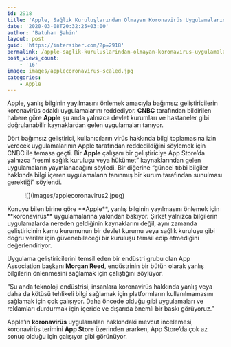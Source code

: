 ```yaml
---
id: 2918
title: 'Apple, Sağlık Kuruluşlarından Olmayan Koronavirüs Uygulamalarını Reddediyor'
date: '2020-03-08T20:32:25+03:00'
author: 'Batuhan Şahin'
layout: post
guid: 'https://intersiber.com/?p=2918'
permalink: /apple-saglik-kuruluslarindan-olmayan-koronavirus-uygulamalarini-reddediyor/
post_views_count:
    - '16'
image: images/applecoronavirus-scaled.jpg
categories:
    - Apple
---
```


Apple, yanlış bilginin yayılmasını önlemek amacıyla bağımsız geliştiricilerin koronavirüs odaklı uygulamalarını reddediyor. **CNBC** tarafından bildirilen habere göre **Apple** şu anda yalnızca devlet kurumları ve hastaneler gibi doğrulanabilir kaynaklardan gelen uygulamaları tanıyor.

Dört bağımsız geliştirici, kullanıcıların virüs hakkında bilgi toplamasına izin verecek uygulamalarının Apple tarafından reddedildiğini söylemek için CNBC ile temasa geçti. Bir **Apple** çalışanı bir geliştiriciye App Store’da yalnızca “resmi sağlık kuruluşu veya hükümet” kaynaklarından gelen uygulamaların yayınlanacağını söyledi. Bir diğerine “güncel tıbbi bilgiler hakkında bilgi içeren uygulamaların tanınmış bir kurum tarafından sunulması gerektiği” söylendi.

<figure class="wp-block-image size-large">![](images/applecoronavirus2.jpeg)</figure>Konuyu bilen birine göre **Apple**, yanlış bilginin yayılmasını önlemek için **koronavirüs** uygulamalarına yakından bakıyor. Şirket yalnızca bilgilerin uygulamalarda nereden geldiğinin kaynaklarını değil, aynı zamanda geliştiricinin kamu kurumunun bir devlet kurumu veya sağlık kuruluşu gibi doğru veriler için güvenebileceği bir kuruluşu temsil edip etmediğini değerlendiriyor.

Uygulama geliştiricilerini temsil eden bir endüstri grubu olan App Association başkanı **Morgan Reed**, endüstrinin bir bütün olarak yanlış bilgilerin önlenmesini sağlamak için çalıştığını söylüyor.

“Şu anda teknoloji endüstrisi, insanlara koronavirüs hakkında yanlış veya daha da kötüsü tehlikeli bilgi sağlamak için platformların kullanılmamasını sağlamak için çok çalışıyor. Daha öncede olduğu gibi uygulamaları ve reklamları durdurmak için içeride ve dışarıda önemli bir baskı görüyoruz.”

Apple’ın **koronavirüs** uygulamaları hakkındaki mevcut incelemesi, koronavirüs terimini **App Store** üzerinden ararken, App Store’da çok az sonuç olduğu için çalışıyor gibi görünüyor.